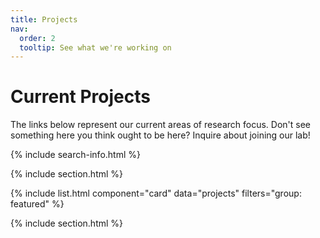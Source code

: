 ```yaml
---
title: Projects
nav:
  order: 2
  tooltip: See what we're working on
---
```


# <i class="fas fa-tools"></i>Current Projects

The links below represent our current areas of research focus.  Don't see something here you think ought to be here?  Inquire about joining our lab!

{% include search-info.html %}

{% include section.html %}

{% include list.html component="card" data="projects" filters="group: featured" %}

{% include section.html %}

